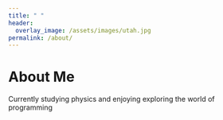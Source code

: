 ```yaml
---
title: " "
header:
  overlay_image: /assets/images/utah.jpg
permalink: /about/
---
```


# About Me


Currently studying physics and enjoying exploring the world of programming
  

  

